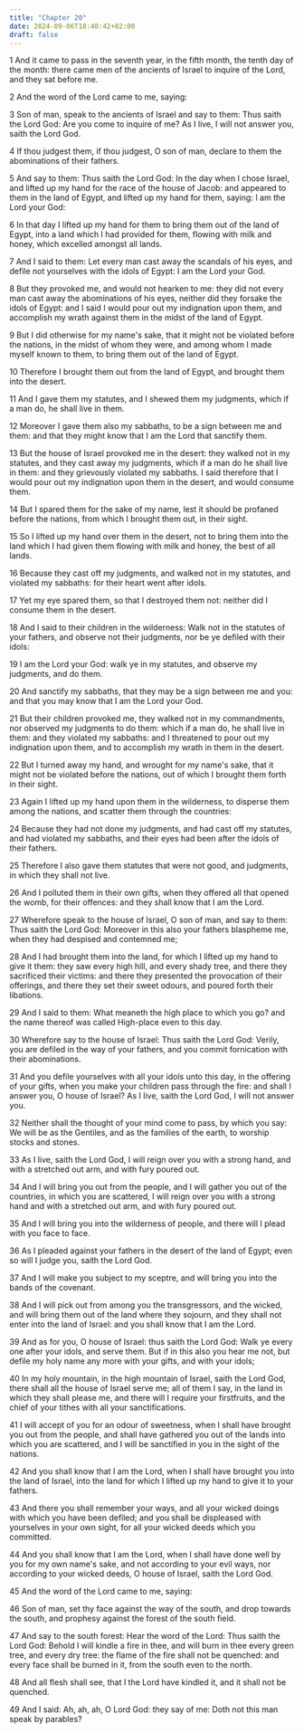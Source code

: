 ```yaml
---
title: "Chapter 20"
date: 2024-09-06T18:40:42+02:00
draft: false
---
```




1 And it came to pass in the seventh year, in the fifth month, the tenth day of the month: there came men of the ancients of Israel to inquire of the Lord, and they sat before me.

2 And the word of the Lord came to me, saying:

3 Son of man, speak to the ancients of Israel and say to them: Thus saith the Lord God: Are you come to inquire of me? As I live, I will not answer you, saith the Lord God.

4 If thou judgest them, if thou judgest, O son of man, declare to them the abominations of their fathers.

5 And say to them: Thus saith the Lord God: In the day when I chose Israel, and lifted up my hand for the race of the house of Jacob: and appeared to them in the land of Egypt, and lifted up my hand for them, saying: I am the Lord your God:

6 In that day I lifted up my hand for them to bring them out of the land of Egypt, into a land which I had provided for them, flowing with milk and honey, which excelled amongst all lands.

7 And I said to them: Let every man cast away the scandals of his eyes, and defile not yourselves with the idols of Egypt: I am the Lord your God.

8 But they provoked me, and would not hearken to me: they did not every man cast away the abominations of his eyes, neither did they forsake the idols of Egypt: and I said I would pour out my indignation upon them, and accomplish my wrath against them in the midst of the land of Egypt.

9 But I did otherwise for my name's sake, that it might not be violated before the nations, in the midst of whom they were, and among whom I made myself known to them, to bring them out of the land of Egypt.

10 Therefore I brought them out from the land of Egypt, and brought them into the desert.

11 And I gave them my statutes, and I shewed them my judgments, which if a man do, he shall live in them.

12 Moreover I gave them also my sabbaths, to be a sign between me and them: and that they might know that I am the Lord that sanctify them.

13 But the house of Israel provoked me in the desert: they walked not in my statutes, and they cast away my judgments, which if a man do he shall live in them: and they grievously violated my sabbaths. I said therefore that I would pour out my indignation upon them in the desert, and would consume them.

14 But I spared them for the sake of my name, lest it should be profaned before the nations, from which I brought them out, in their sight.

15 So I lifted up my hand over them in the desert, not to bring them into the land which I had given them flowing with milk and honey, the best of all lands.

16 Because they cast off my judgments, and walked not in my statutes, and violated my sabbaths: for their heart went after idols.

17 Yet my eye spared them, so that I destroyed them not: neither did I consume them in the desert.

18 And I said to their children in the wilderness: Walk not in the statutes of your fathers, and observe not their judgments, nor be ye defiled with their idols:

19 I am the Lord your God: walk ye in my statutes, and observe my judgments, and do them.

20 And sanctify my sabbaths, that they may be a sign between me and you: and that you may know that I am the Lord your God.

21 But their children provoked me, they walked not in my commandments, nor observed my judgments to do them: which if a man do, he shall live in them: and they violated my sabbaths: and I threatened to pour out my indignation upon them, and to accomplish my wrath in them in the desert.

22 But I turned away my hand, and wrought for my name's sake, that it might not be violated before the nations, out of which I brought them forth in their sight.

23 Again I lifted up my hand upon them in the wilderness, to disperse them among the nations, and scatter them through the countries:

24 Because they had not done my judgments, and had cast off my statutes, and had violated my sabbaths, and their eyes had been after the idols of their fathers.

25 Therefore I also gave them statutes that were not good, and judgments, in which they shall not live.

26 And I polluted them in their own gifts, when they offered all that opened the womb, for their offences: and they shall know that I am the Lord.

27 Wherefore speak to the house of Israel, O son of man, and say to them: Thus saith the Lord God: Moreover in this also your fathers blaspheme me, when they had despised and contemned me;

28 And I had brought them into the land, for which I lifted up my hand to give it them: they saw every high hill, and every shady tree, and there they sacrificed their victims: and there they presented the provocation of their offerings, and there they set their sweet odours, and poured forth their libations.

29 And I said to them: What meaneth the high place to which you go? and the name thereof was called High-place even to this day.

30 Wherefore say to the house of Israel: Thus saith the Lord God: Verily, you are defiled in the way of your fathers, and you commit fornication with their abominations.

31 And you defile yourselves with all your idols unto this day, in the offering of your gifts, when you make your children pass through the fire: and shall I answer you, O house of Israel? As I live, saith the Lord God, I will not answer you.

32 Neither shall the thought of your mind come to pass, by which you say: We will be as the Gentiles, and as the families of the earth, to worship stocks and stones.

33 As I live, saith the Lord God, I will reign over you with a strong hand, and with a stretched out arm, and with fury poured out.

34 And I will bring you out from the people, and I will gather you out of the countries, in which you are scattered, I will reign over you with a strong hand and with a stretched out arm, and with fury poured out.

35 And I will bring you into the wilderness of people, and there will I plead with you face to face.

36 As I pleaded against your fathers in the desert of the land of Egypt; even so will I judge you, saith the Lord God.

37 And I will make you subject to my sceptre, and will bring you into the bands of the covenant.

38 And I will pick out from among you the transgressors, and the wicked, and will bring them out of the land where they sojourn, and they shall not enter into the land of Israel: and you shall know that I am the Lord.

39 And as for you, O house of Israel: thus saith the Lord God: Walk ye every one after your idols, and serve them. But if in this also you hear me not, but defile my holy name any more with your gifts, and with your idols;

40 In my holy mountain, in the high mountain of Israel, saith the Lord God, there shall all the house of Israel serve me; all of them I say, in the land in which they shall please me, and there will I require your firstfruits, and the chief of your tithes with all your sanctifications.

41 I will accept of you for an odour of sweetness, when I shall have brought you out from the people, and shall have gathered you out of the lands into which you are scattered, and I will be sanctified in you in the sight of the nations.

42 And you shall know that I am the Lord, when I shall have brought you into the land of Israel, into the land for which I lifted up my hand to give it to your fathers.

43 And there you shall remember your ways, and all your wicked doings with which you have been defiled; and you shall be displeased with yourselves in your own sight, for all your wicked deeds which you committed.

44 And you shall know that I am the Lord, when I shall have done well by you for my own name's sake, and not according to your evil ways, nor according to your wicked deeds, O house of Israel, saith the Lord God.

45 And the word of the Lord came to me, saying:

46 Son of man, set thy face against the way of the south, and drop towards the south, and prophesy against the forest of the south field.

47 And say to the south forest: Hear the word of the Lord: Thus saith the Lord God: Behold I will kindle a fire in thee, and will burn in thee every green tree, and every dry tree: the flame of the fire shall not be quenched: and every face shall be burned in it, from the south even to the north.

48 And all flesh shall see, that I the Lord have kindled it, and it shall not be quenched.

49 And I said: Ah, ah, ah, O Lord God: they say of me: Doth not this man speak by parables?

